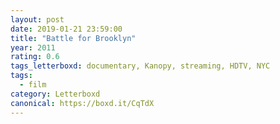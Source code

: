```yaml
---
layout: post 
date: 2019-01-21 23:59:00
title: "Battle for Brooklyn"
year: 2011
rating: 0.6
tags_letterboxd: documentary, Kanopy, streaming, HDTV, NYC
tags:
  - film
category: Letterboxd
canonical: https://boxd.it/CqTdX
---
```


